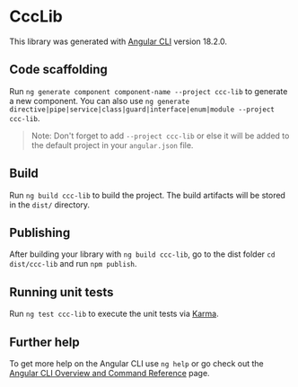 # CccLib

This library was generated with [Angular CLI](https://github.com/angular/angular-cli) version 18.2.0.

## Code scaffolding

Run `ng generate component component-name --project ccc-lib` to generate a new component. You can also use `ng generate directive|pipe|service|class|guard|interface|enum|module --project ccc-lib`.
> Note: Don't forget to add `--project ccc-lib` or else it will be added to the default project in your `angular.json` file. 

## Build

Run `ng build ccc-lib` to build the project. The build artifacts will be stored in the `dist/` directory.

## Publishing

After building your library with `ng build ccc-lib`, go to the dist folder `cd dist/ccc-lib` and run `npm publish`.

## Running unit tests

Run `ng test ccc-lib` to execute the unit tests via [Karma](https://karma-runner.github.io).

## Further help

To get more help on the Angular CLI use `ng help` or go check out the [Angular CLI Overview and Command Reference](https://angular.dev/tools/cli) page.
